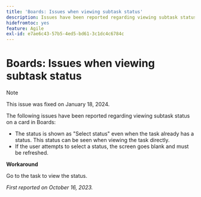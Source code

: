 ```yaml
---
title: 'Boards: Issues when viewing subtask status'
description: Issues have been reported regarding viewing subtask status on a card in Boards.
hidefromtoc: yes
feature: Agile
exl-id: e7ae6c43-57b5-4ed5-bd61-3c1dc4c6784c
---
```

# Boards: Issues when viewing subtask status

>[!NOTE]
>
>This issue was fixed on January 18, 2024.

The following issues have been reported regarding viewing subtask status on a card in Boards:

* The status is shown as "Select status" even when the task already has a status. This status can be seen when viewing the task directly.
* If the user attempts to select a status, the screen goes blank and must be refreshed.

**Workaround**

Go to the task to view the status.

_First reported on October 16, 2023._
